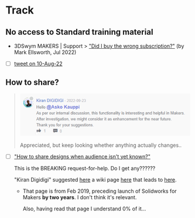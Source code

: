 # Track

## No access to Standard training material

- 3DSwym MAKERS | Support > ["Did I buy the wrong subscription?"](https://r1132100503382-eu1-3dswym.3dexperience.3ds.com/#community:kKnaKWHGTPC4ut-q1X_9uA/iquestion:94qYkagdSeKptK0AsDmuwg) (by Mark Ellsworth, Jul 2022)

- [ ] [tweet on 10-Aug-22](https://twitter.com/shotduck7/status/1557346584475615232?s=20&t=QVq-cItwCGn3lkpqiQrBzQ)

## How to share?

>![](.images/share-by-link-considered.png)
>
>Appreciated, but keep looking whether anything actually changes..

- [ ] ["How to share designs when audience isn't yet known?"](https://r1132100503382-eu1-3dswym.3dexperience.3ds.com/#community:kKnaKWHGTPC4ut-q1X_9uA/iquestion:ueNeAjBZQA6qu8e_ZOAkkQ)

   This is the BREAKING request-for-help. Do I get any??????
   
   "Kiran Digidigi" suggested [here](https://r1132100503382-eu1-3dswym.3dexperience.3ds.com/#community:kKnaKWHGTPC4ut-q1X_9uA/iquestion:Pib1ulBGT3OdCgybnyUFoQ) a wiki page [here](https://r1132100503382-eu1-3dswym.3dexperience.3ds.com/#community:kKnaKWHGTPC4ut-q1X_9uA/wiki:q6h84l9NQbC4VwNIVFNNWg) that leads to [here](https://r1132100503382-eu1-3dswym.3dexperience.3ds.com/#community:4/post:rHFgrLlQRr6w7xEwrVCYlA).
   
   - That page is from Feb 2019, preceding launch of Solidworks for Makers **by two years**. I don't think it's relevant.
   
     Also, having read that page I understand 0% of it...
     
     